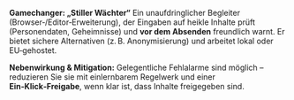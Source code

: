 **Gamechanger: „Stiller Wächter“**
Ein unaufdringlicher Begleiter (Browser‑/Editor‑Erweiterung), der Eingaben auf heikle Inhalte prüft
(Personendaten, Geheimnisse) und **vor dem Absenden** freundlich warnt. Er bietet sichere Alternativen
(z. B. Anonymisierung) und arbeitet lokal oder EU‑gehostet.

**Nebenwirkung & Mitigation:** Gelegentliche Fehlalarme sind möglich – reduzieren Sie sie mit einlernbarem Regelwerk
und einer **Ein‑Klick‑Freigabe**, wenn klar ist, dass Inhalte freigegeben sind.
